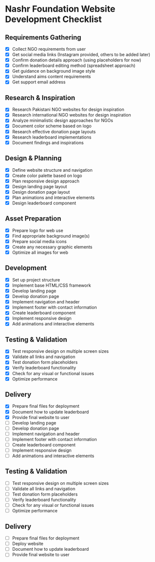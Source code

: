 # Nashr Foundation Website Development Checklist

## Requirements Gathering
- [x] Collect NGO requirements from user
- [x] Get social media links (Instagram provided, others to be added later)
- [x] Confirm donation details approach (using placeholders for now)
- [x] Confirm leaderboard editing method (spreadsheet approach)
- [x] Get guidance on background image style
- [x] Understand aims content requirements
- [x] Get support email address

## Research & Inspiration
- [x] Research Pakistani NGO websites for design inspiration
- [x] Research international NGO websites for design inspiration
- [x] Analyze minimalistic design approaches for NGOs
- [x] Document color scheme based on logo
- [x] Research effective donation page layouts
- [x] Research leaderboard implementations
- [x] Document findings and inspirations

## Design & Planning
- [x] Define website structure and navigation
- [x] Create color palette based on logo
- [x] Plan responsive design approach
- [x] Design landing page layout
- [x] Design donation page layout
- [x] Plan animations and interactive elements
- [x] Design leaderboard component

## Asset Preparation
- [x] Prepare logo for web use
- [x] Find appropriate background image(s)
- [x] Prepare social media icons
- [x] Create any necessary graphic elements
- [x] Optimize all images for web

## Development
- [x] Set up project structure
- [x] Implement base HTML/CSS framework
- [x] Develop landing page
- [x] Develop donation page
- [x] Implement navigation and header
- [x] Implement footer with contact information
- [x] Create leaderboard component
- [x] Implement responsive design
- [x] Add animations and interactive elements

## Testing & Validation
- [x] Test responsive design on multiple screen sizes
- [x] Validate all links and navigation
- [x] Test donation form placeholders
- [x] Verify leaderboard functionality
- [x] Check for any visual or functional issues
- [x] Optimize performance

## Delivery
- [x] Prepare final files for deployment
- [x] Document how to update leaderboard
- [x] Provide final website to user
- [ ] Develop landing page
- [ ] Develop donation page
- [ ] Implement navigation and header
- [ ] Implement footer with contact information
- [ ] Create leaderboard component
- [ ] Implement responsive design
- [ ] Add animations and interactive elements

## Testing & Validation
- [ ] Test responsive design on multiple screen sizes
- [ ] Validate all links and navigation
- [ ] Test donation form placeholders
- [ ] Verify leaderboard functionality
- [ ] Check for any visual or functional issues
- [ ] Optimize performance

## Delivery
- [ ] Prepare final files for deployment
- [ ] Deploy website
- [ ] Document how to update leaderboard
- [ ] Provide final website to user
